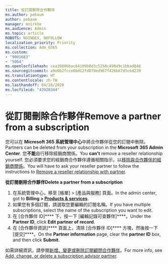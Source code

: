 ```yaml
---
title: 從訂閱刪除合作夥伴
ms.author: pebaum
author: pebaum
manager: mnirkhe
ms.audience: Admin
ms.topic: article
ROBOTS: NOINDEX, NOFOLLOW
localization_priority: Priority
ms.collection: Adm_O365
ms.custom:
- "9001683"
- "5064"
ms.openlocfilehash: cea3980bbac64109b8d3c5258c49849c1bbad848
ms.sourcegitcommit: a9e6b2fcce8bd12fd079ed967f426b67d5c6d239
ms.translationtype: HT
ms.contentlocale: zh-TW
ms.lasthandoff: 04/28/2020
ms.locfileid: "43928344"
---
```

# <a name="remove-a-partner-from-a-subscription"></a><span data-ttu-id="e735f-102">從訂閱刪除合作夥伴</span><span class="sxs-lookup"><span data-stu-id="e735f-102">Remove a partner from a subscription</span></span>

<span data-ttu-id="e735f-103">您可以在 **Microsoft 365 系統管理中心**中將合作夥伴從您的訂閱中刪除。</span><span class="sxs-lookup"><span data-stu-id="e735f-103">Partners can be deleted from your subscription in the **Microsoft 365 Admin Center**.</span></span> <span data-ttu-id="e735f-104">您**不能**自行移除經銷商關係。</span><span class="sxs-lookup"><span data-stu-id="e735f-104">You **can't** remove a reseller relationship yourself.</span></span> <span data-ttu-id="e735f-105">您必須要求您的經銷商合作夥伴遵循相關指示，以[移除與合作夥伴的經銷商關係](https://docs.microsoft.com/partner-center/remove-a-relationship)。</span><span class="sxs-lookup"><span data-stu-id="e735f-105">You will have to ask your reseller partner to follow the instructions to [Remove a reseller relationship with partner](https://docs.microsoft.com/partner-center/remove-a-relationship).</span></span>

<span data-ttu-id="e735f-106">**從訂閱刪除合作夥伴**</span><span class="sxs-lookup"><span data-stu-id="e735f-106">**Delete a partner from a subscription**</span></span>

1. <span data-ttu-id="e735f-107">在系統管理中心，移至 [帳單] > [產品與服務]**[](https://go.microsoft.com/fwlink/p/?linkid=842054)** 頁面。</span><span class="sxs-lookup"><span data-stu-id="e735f-107">In the admin center, got to **Billing > [Products & services](https://go.microsoft.com/fwlink/p/?linkid=842054)**.</span></span>
2. <span data-ttu-id="e735f-108">如果您有多個訂閱，請選取您要編輯的訂閱名稱。</span><span class="sxs-lookup"><span data-stu-id="e735f-108">If you have multiple subscriptions, select the name of the subscription you want to edit.</span></span>
3. <span data-ttu-id="e735f-109">在 [合作夥伴 ID]\*\*\*\* 下，按一下 [編輯記錄可查夥伴]\*\*\*\*。</span><span class="sxs-lookup"><span data-stu-id="e735f-109">Under the **Partner ID**, click **Edit partner of record**.</span></span>
4. <span data-ttu-id="e735f-110">在 [合作夥伴資訊]\*\*\*\* 頁面上，清除 [合作夥伴 ID]\*\*\*\* 方塊，然後按一下 [提交]\*\*\*\*。</span><span class="sxs-lookup"><span data-stu-id="e735f-110">On the **Partner information** page, clear the **partner ID** box, and then click **Submit**.</span></span>

<span data-ttu-id="e735f-111">如需詳細資訊，請參閱[新增、變更或刪除訂閱顧問合作夥伴](https://docs.microsoft.com/microsoft-365/admin/misc/add-partner?view=o365-worldwide)。</span><span class="sxs-lookup"><span data-stu-id="e735f-111">For more info, see [Add, change, or delete a subscription advisor partner](https://docs.microsoft.com/microsoft-365/admin/misc/add-partner?view=o365-worldwide).</span></span>
